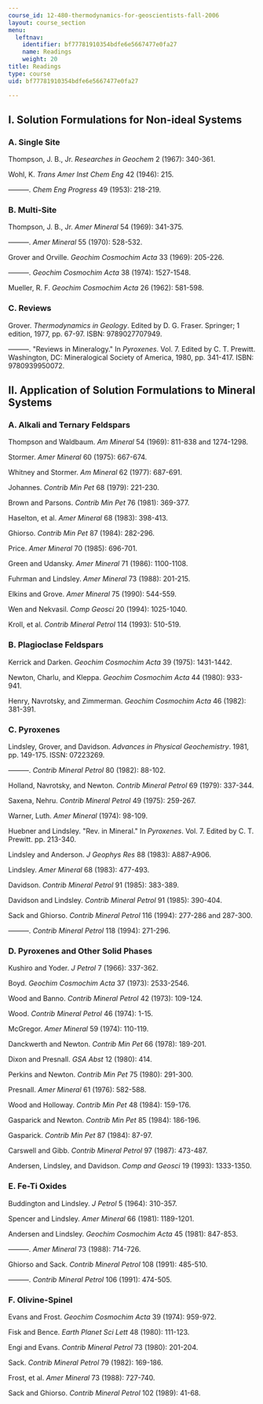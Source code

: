 ```yaml
---
course_id: 12-480-thermodynamics-for-geoscientists-fall-2006
layout: course_section
menu:
  leftnav:
    identifier: bf77781910354bdfe6e5667477e0fa27
    name: Readings
    weight: 20
title: Readings
type: course
uid: bf77781910354bdfe6e5667477e0fa27

---
```


I. Solution Formulations for Non-ideal Systems
----------------------------------------------

### A. Single Site

Thompson, J. B., Jr. _Researches in Geochem_ 2 (1967): 340-361.

Wohl, K. _Trans Amer Inst Chem Eng_ 42 (1946): 215.

———. _Chem Eng Progress_ 49 (1953): 218-219.

### B. Multi-Site

Thompson, J. B., Jr. _Amer Mineral_ 54 (1969): 341-375.

———. _Amer Mineral_ 55 (1970): 528-532.

Grover and Orville. _Geochim Cosmochim Acta_ 33 (1969): 205-226.

———. _Geochim Cosmochim Acta_ 38 (1974): 1527-1548.

Mueller, R. F. _Geochim Cosmochim Acta_ 26 (1962): 581-598.

### C. Reviews

Grover. _Thermodynamics in Geology_. Edited by D. G. Fraser. Springer; 1 edition, 1977, pp. 67-97. ISBN: 9789027707949.

———. "Reviews in Mineralogy." In _Pyroxenes_. Vol. 7. Edited by C. T. Prewitt. Washington, DC: Mineralogical Society of America, 1980, pp. 341-417. ISBN: 9780939950072.

II. Application of Solution Formulations to Mineral Systems
-----------------------------------------------------------

### A. Alkali and Ternary Feldspars

Thompson and Waldbaum. _Am Mineral_ 54 (1969): 811-838 and 1274-1298.

Stormer. _Amer Mineral_ 60 (1975): 667-674.

Whitney and Stormer. _Am Mineral_ 62 (1977): 687-691.

Johannes. _Contrib Min Pet_ 68 (1979): 221-230.

Brown and Parsons. _Contrib Min Pet_ 76 (1981): 369-377.

Haselton, et al. _Amer Mineral_ 68 (1983): 398-413.

Ghiorso. _Contrib Min Pet_ 87 (1984): 282-296.

Price. _Amer Mineral_ 70 (1985): 696-701.

Green and Udansky. _Amer Mineral_ 71 (1986): 1100-1108.

Fuhrman and Lindsley. _Amer Mineral_ 73 (1988): 201-215.

Elkins and Grove. _Amer Mineral_ 75 (1990): 544-559.

Wen and Nekvasil. _Comp Geosci_ 20 (1994): 1025-1040.

Kroll, et al. _Contrib Mineral Petrol_ 114 (1993): 510-519.

### B. Plagioclase Feldspars

Kerrick and Darken. _Geochim Cosmochim Acta_ 39 (1975): 1431-1442.

Newton, Charlu, and Kleppa. _Geochim Cosmochim Acta_ 44 (1980): 933-941.

Henry, Navrotsky, and Zimmerman. _Geochim Cosmochim Acta_ 46 (1982): 381-391.

### C. Pyroxenes

Lindsley, Grover, and Davidson. _Advances in Physical Geochemistry_. 1981, pp. 149-175. ISSN: 07223269.

———. _Contrib Mineral Petrol_ 80 (1982): 88-102.

Holland, Navrotsky, and Newton. _Contrib Mineral Petrol_ 69 (1979): 337-344.

Saxena, Nehru. _Contrib Mineral Petrol_ 49 (1975): 259-267.

Warner, Luth. _Amer Mineral_ (1974): 98-109.

Huebner and Lindsley. "Rev. in Mineral." In _Pyroxenes_. Vol. 7. Edited by C. T. Prewitt. pp. 213-340.

Lindsley and Anderson. _J Geophys Res_ 88 (1983): A887-A906.

Lindsley. _Amer Mineral_ 68 (1983): 477-493.

Davidson. _Contrib Mineral Petrol_ 91 (1985): 383-389.

Davidson and Lindsley. _Contrib Mineral Petrol_ 91 (1985): 390-404.

Sack and Ghiorso. _Contrib Mineral Petrol_ 116 (1994): 277-286 and 287-300.

———. _Contrib Mineral Petrol_ 118 (1994): 271-296.

### D. Pyroxenes and Other Solid Phases

Kushiro and Yoder. _J Petrol_ 7 (1966): 337-362.

Boyd. _Geochim Cosmochim Acta_ 37 (1973): 2533-2546.

Wood and Banno. _Contrib Mineral Petrol_ 42 (1973): 109-124.

Wood. _Contrib Mineral Petrol_ 46 (1974): 1-15.

McGregor. _Amer Mineral_ 59 (1974): 110-119.

Danckwerth and Newton. _Contrib Min Pet_ 66 (1978): 189-201.

Dixon and Presnall. _GSA Abst_ 12 (1980): 414.

Perkins and Newton. _Contrib Min Pet_ 75 (1980): 291-300.

Presnall. _Amer Mineral_ 61 (1976): 582-588.

Wood and Holloway. _Contrib Min Pet_ 48 (1984): 159-176.

Gasparick and Newton. _Contrib Min Pet_ 85 (1984): 186-196.

Gasparick. _Contrib Min Pet_ 87 (1984): 87-97.

Carswell and Gibb. _Contrib Mineral Petrol_ 97 (1987): 473-487.

Andersen, Lindsley, and Davidson. _Comp and Geosci_ 19 (1993): 1333-1350.

### E. Fe-Ti Oxides

Buddington and Lindsley. _J Petrol_ 5 (1964): 310-357.

Spencer and Lindsley. _Amer Mineral_ 66 (1981): 1189-1201.

Andersen and Lindsley. _Geochim Cosmochim Acta_ 45 (1981): 847-853.

———. _Amer Mineral_ 73 (1988): 714-726.

Ghiorso and Sack. _Contrib Mineral Petrol_ 108 (1991): 485-510.

———. _Contrib Mineral Petrol_ 106 (1991): 474-505.

### F. Olivine-Spinel

Evans and Frost. _Geochim Cosmochim Acta_ 39 (1974): 959-972.

Fisk and Bence. _Earth Planet Sci Lett_ 48 (1980): 111-123.

Engi and Evans. _Contrib Mineral Petrol_ 73 (1980): 201-204.

Sack. _Contrib Mineral Petrol_ 79 (1982): 169-186.

Frost, et al. _Amer Mineral_ 73 (1988): 727-740.

Sack and Ghiorso. _Contrib Mineral Petrol_ 102 (1989): 41-68.